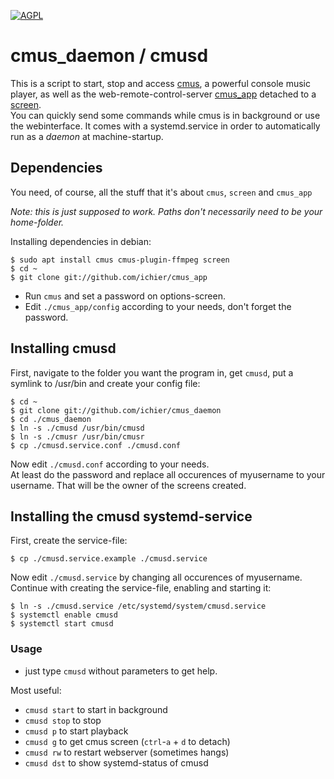 [![AGPL](https://img.shields.io/badge/license-AGPL-blue.svg)](https://raw.githubusercontent.com/ichier/cmus_daemon/master/LICENSE)

# cmus_daemon / cmusd

This is a script to start, stop and access [cmus](https://cmus.github.io/), a powerful console music player, as well as the web-remote-control-server [cmus_app](https://github.com/ichier/cmus_app) detached to a [screen](https://linux.die.net/man/1/screen).  
You can quickly send some commands while cmus is in background or use the webinterface. 
It comes with a systemd.service in order to automatically run as a _daemon_ at machine-startup.

## Dependencies

You need, of course, all the stuff that it's about `cmus`, `screen` and `cmus_app` 

_Note: this is just supposed to work. Paths don't necessarily need to be your home-folder._

Installing dependencies in debian:

    $ sudo apt install cmus cmus-plugin-ffmpeg screen
    $ cd ~
    $ git clone git://github.com/ichier/cmus_app

- Run `cmus` and set a password on options-screen.
- Edit `./cmus_app/config` according to your needs, don't forget the password.

## Installing cmusd

First, navigate to the folder you want the program in, get `cmusd`, put a symlink to /usr/bin and create your config file: 

    $ cd ~
    $ git clone git://github.com/ichier/cmus_daemon
    $ cd ./cmus_daemon
    $ ln -s ./cmusd /usr/bin/cmusd
    $ ln -s ./cmusr /usr/bin/cmusr
    $ cp ./cmusd.service.conf ./cmusd.conf

Now edit `./cmusd.conf` according to your needs.  
At least do the password and replace all occurences of myusername to your username. That will be the owner of the screens created.

## Installing the cmusd systemd-service

First, create the service-file:

    $ cp ./cmusd.service.example ./cmusd.service

Now edit `./cmusd.service` by changing all occurences of myusername.  
Continue with creating the service-file, enabling and starting it:

    $ ln -s ./cmusd.service /etc/systemd/system/cmusd.service
    $ systemctl enable cmusd
    $ systemctl start cmusd


### Usage

- just type `cmusd` without parameters to get help.

Most useful:

- `cmusd start` to start in background
- `cmusd stop` to stop
- `cmusd p` to start playback
- `cmusd g` to get cmus screen (`ctrl`-`a` + `d` to detach)
- `cmusd rw` to restart webserver (sometimes hangs)
- `cmusd dst` to show systemd-status of cmusd
